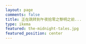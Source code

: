 ```yaml
---
layout: page
comments: false
title: 正在跳转到午夜拾零之黎明之前...
type: ikema
featured: the-midnight-tales.jpg
featured_position: center
---
```


<script>window.location = 'https://www.youtube.com/watch?v=qT3bnpXT484&t=114s'</script>